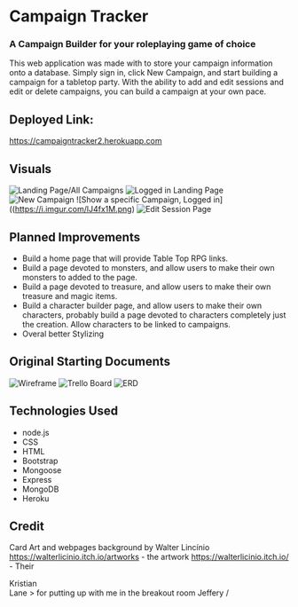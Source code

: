 # Campaign Tracker

### A Campaign Builder for your roleplaying game of choice

This web application was made with to store your campaign information onto a database. Simply sign in, click New Campaign, and start building a campaign for a tabletop party. With the ability to add and edit sessions and edit or delete campaigns, you can build a campaign at your own pace.

## Deployed Link:

https://campaigntracker2.herokuapp.com

## Visuals

![Landing Page/All Campaigns](https://i.imgur.com/yROtle4.png)
![Logged in Landing Page](https://i.imgur.com/IQLlwlo.png)
![New Campaign](https://i.imgur.com/uZRWF6m.png)
![Show a specific Campaign, Logged in]((https://i.imgur.com/lJ4fx1M.png)
![Edit Session Page](https://i.imgur.com/wiwgn1Z.png)

## Planned Improvements

* Build a home page that will provide Table Top RPG links.
* Build a page devoted to monsters, and allow users to make their own monsters to added to the page.
* Build a page devoted to treasure, and allow users to make their own treasure and magic items.
* Build a character builder page, and allow users to make their own characters, probably build a page devoted to characters completely just the creation. Allow characters to be linked to campaigns.
* Overal better Stylizing
  
## Original Starting Documents
![Wireframe](https://i.imgur.com/Lv2lRhN.png)
![Trello Board](https://i.imgur.com/vFBljks.png)
![ERD](https://i.imgur.com/mu4BoUa.png)

## Technologies Used

* node.js
* CSS
* HTML
* Bootstrap
* Mongoose
* Express
* MongoDB
* Heroku


## Credit
Card Art and webpages background by Walter Lincínio
https://walterlicinio.itch.io/artworks - the artwork
https://walterlicinio.itch.io/ - Their 

Kristian\
Lane     > for putting up with me in the breakout room
Jeffery /

